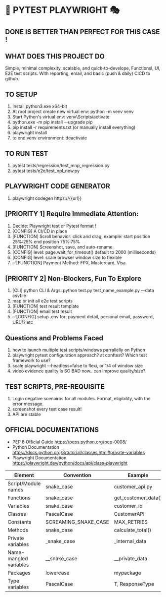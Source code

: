 # 🐍 PYTEST PLAYWRIGHT 🎭

## DONE IS BETTER THAN PERFECT FOR THIS CASE ! ##


## WHAT DOES THIS PROJECT DO
Simple, minimal complexity, scalable, and quick-to-develope, Functionsl, UI, E2E test scripts. With reporting, email, and basic (push & daily) CICD to github.


## TO SETUP
1) Install python3.exe x64-bit
2) At root project create new virtual env: python -m venv venv 
3) Start Python's virtual env: venv\Scripts\activate
4) python.exe -m pip install --upgrade pip
5) pip install -r requirements.txt (or manually install everything)
6) playwright install
7) to end venv environment: deactivate


## TO RUN TEST
1) pytest tests/regression/test_mnp_regression.py
2) pytest tests/e2e/test_npl_new.py


## PLAYWRIGHT CODE GENERATOR
1) playwright codegen https://{{url}}


## [PRIORITY 1] Require Immediate Attention:
1) Decide: Playwright test or Pytest format !
2) [CONFIG] A CI/CD in place
3) [FUNCTION] Scroll behavior: click and drag, example: start position 25%:25% end position 75%:75%
4) [FUNCTION] Screenshot, save, and auto-rename.
6) [CONFIG] level: page.wait_for_timeout() default to 2000 (milliseconds)
7) [CONFIG] level: scale browser window size to flexible
8) ✅[FUNCTION] Payment Method: FPX, Mastercard, Visa


## [PRIORITY 2] Non-Blockers, Fun To Explore
1) [CLI] python CLI & Args: python test.py test_name_example.py --data csvfile 
2) map or init all e2e test scripts
3) [FUNCTION] test result template
4) [FUNCTION] email test result
5) ✅[CONFIG] setup .env for: payment detail, personal email, password, URL?? etc


## Questions and Problems Faced
1) how to launch multiple test scripts/windows parrallelly on Python
2) playwright pytest configuration approach? at conftest? Which test framework to use?
3) scale playwright --headless=false to flexi, or 1/4 of window size
4) video evidence quality is SO BAD now.. can improve quality/size?


## TEST SCRIPTS, PRE-REQUISITE
1) Login negative scenairos for all modules. Format, eligibility, with the error message.
2) screenshot every test case result!
3) API are stable


## OFFICIAL DOCUMENTATIONS

- PEP 8 Official Guide https://peps.python.org/pep-0008/
- Python Documentation https://docs.python.org/3/tutorial/classes.html#private-variables 
- Playwright Documentation https://playwright.dev/python/docs/api/class-playwright

| Element	| Convention | Example |
|----------|----------|----------|
Script/Module names | snake_case | customer_api.py
Functions | snake_case | get_customer_data()
Variables | snake_case | customer_id
Classes | PascalCase | CustomerAPI
Constants | SCREAMING_SNAKE_CASE | MAX_RETRIES
Methods | snake_case | calculate_total()
Private variables | _snake_case	| _internal_data
Name-mangled variables | __snake_case | __private_data
Packages | lowercase | mypackage
Type variables | PascalCase	| T, ResponseType
